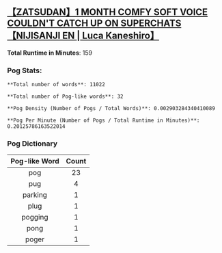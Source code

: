 ## [【ZATSUDAN】1 MONTH COMFY SOFT VOICE COULDN'T CATCH UP ON SUPERCHATS【NIJISANJI EN | Luca Kaneshiro】](https://www.youtube.com/watch?v=vsDR_ft3sSU)
**Total Runtime in Minutes**: 159

### **Pog Stats:**

   	**Total number of words**: 11022

   	**Total number of Pog-like words**: 32

   	**Pog Density (Number of Pogs / Total Words)**: 0.002903284340410089

   	**Pog Per Minute (Number of Pogs / Total Runtime in Minutes)**: 0.20125786163522014

### **Pog Dictionary**
**Pog-like Word** | **Count**
:---: | :---:
pog | 23
pug | 4
parking | 1
plug | 1
pogging | 1
pong | 1
poger | 1
